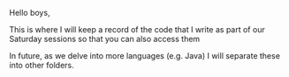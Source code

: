 Hello boys,

This is where I will keep a record of the code that I write as part of our Saturday sessions so that you can also access them

In future, as we delve into more languages (e.g. Java) I will separate these into other folders.
